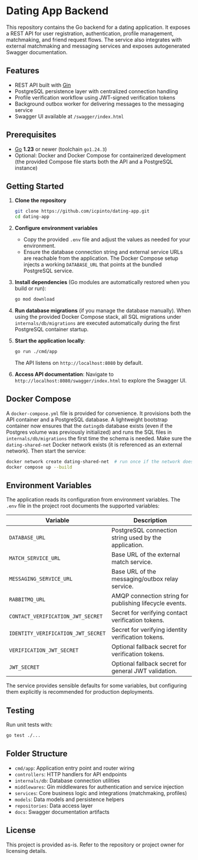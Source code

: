 # Dating App Backend

This repository contains the Go backend for a dating application. It exposes a REST API for
user registration, authentication, profile management, matchmaking, and friend request
flows. The service also integrates with external matchmaking and messaging
services and exposes autogenerated Swagger documentation.

## Features

- REST API built with [Gin](https://gin-gonic.com/)
- PostgreSQL persistence layer with centralized connection handling
- Profile verification workflow using JWT-signed verification tokens
- Background outbox worker for delivering messages to the messaging service
- Swagger UI available at `/swagger/index.html`

## Prerequisites

- [Go](https://go.dev/) **1.23** or newer (toolchain `go1.24.3`)
- Optional: Docker and Docker Compose for containerized development (the provided
  Compose file starts both the API and a PostgreSQL instance)

## Getting Started

1. **Clone the repository**
   ```bash
   git clone https://github.com/icpinto/dating-app.git
   cd dating-app
   ```

2. **Configure environment variables**
   - Copy the provided `.env` file and adjust the values as needed for your environment.
   - Ensure the database connection string and external service URLs are reachable from
     the application. The Docker Compose setup injects a working `DATABASE_URL`
     that points at the bundled PostgreSQL service.

3. **Install dependencies** (Go modules are automatically restored when you build or run):
   ```bash
   go mod download
   ```

4. **Run database migrations** (if you manage the database manually). When using the
   provided Docker Compose stack, all SQL migrations under `internals/db/migrations`
   are executed automatically during the first PostgreSQL container startup.

5. **Start the application locally**:
   ```bash
   go run ./cmd/app
   ```
   The API listens on `http://localhost:8080` by default.

6. **Access API documentation**:
   Navigate to `http://localhost:8080/swagger/index.html` to explore the Swagger UI.

## Docker Compose

A `docker-compose.yml` file is provided for convenience. It provisions both the API
container and a PostgreSQL database. A lightweight bootstrap container now ensures that
the `datingdb` database exists (even if the Postgres volume was previously initialized)
and runs the SQL files in `internals/db/migrations` the first time the schema is needed.
Make sure the `dating-shared-net` Docker network
exists (it is referenced as an external network). Then start the service:

```bash
docker network create dating-shared-net  # run once if the network does not yet exist
docker compose up --build
```

## Environment Variables

The application reads its configuration from environment variables. The `.env` file in the
project root documents the supported variables:

| Variable | Description |
| --- | --- |
| `DATABASE_URL` | PostgreSQL connection string used by the application. |
| `MATCH_SERVICE_URL` | Base URL of the external match service. |
| `MESSAGING_SERVICE_URL` | Base URL of the messaging/outbox relay service. |
| `RABBITMQ_URL` | AMQP connection string for publishing lifecycle events. |
| `CONTACT_VERIFICATION_JWT_SECRET` | Secret for verifying contact verification tokens. |
| `IDENTITY_VERIFICATION_JWT_SECRET` | Secret for verifying identity verification tokens. |
| `VERIFICATION_JWT_SECRET` | Optional fallback secret for verification tokens. |
| `JWT_SECRET` | Optional fallback secret for general JWT validation. |

The service provides sensible defaults for some variables, but configuring them explicitly
is recommended for production deployments.

## Testing

Run unit tests with:

```bash
go test ./...
```

## Folder Structure

- `cmd/app`: Application entry point and router wiring
- `controllers`: HTTP handlers for API endpoints
- `internals/db`: Database connection utilities
- `middlewares`: Gin middlewares for authentication and service injection
- `services`: Core business logic and integrations (matchmaking, profiles)
- `models`: Data models and persistence helpers
- `repositories`: Data access layer
- `docs`: Swagger documentation artifacts

## License

This project is provided as-is. Refer to the repository or project owner for licensing details.
